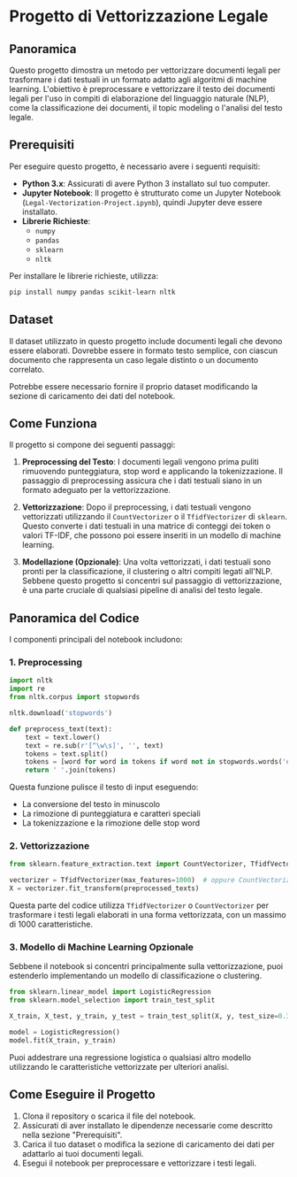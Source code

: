 # Progetto di Vettorizzazione Legale

## Panoramica

Questo progetto dimostra un metodo per vettorizzare documenti legali per trasformare i dati testuali in un formato adatto agli algoritmi di machine learning. L'obiettivo è preprocessare e vettorizzare il testo dei documenti legali per l'uso in compiti di elaborazione del linguaggio naturale (NLP), come la classificazione dei documenti, il topic modeling o l'analisi del testo legale.

## Prerequisiti

Per eseguire questo progetto, è necessario avere i seguenti requisiti:

- **Python 3.x**: Assicurati di avere Python 3 installato sul tuo computer.
- **Jupyter Notebook**: Il progetto è strutturato come un Jupyter Notebook (`Legal-Vectorization-Project.ipynb`), quindi Jupyter deve essere installato.
- **Librerie Richieste**:
  - `numpy`
  - `pandas`
  - `sklearn`
  - `nltk`

Per installare le librerie richieste, utilizza:

```bash
pip install numpy pandas scikit-learn nltk
```

## Dataset

Il dataset utilizzato in questo progetto include documenti legali che devono essere elaborati. Dovrebbe essere in formato testo semplice, con ciascun documento che rappresenta un caso legale distinto o un documento correlato.

Potrebbe essere necessario fornire il proprio dataset modificando la sezione di caricamento dei dati del notebook.

## Come Funziona

Il progetto si compone dei seguenti passaggi:

1. **Preprocessing del Testo**: I documenti legali vengono prima puliti rimuovendo punteggiatura, stop word e applicando la tokenizzazione. Il passaggio di preprocessing assicura che i dati testuali siano in un formato adeguato per la vettorizzazione.

2. **Vettorizzazione**: Dopo il preprocessing, i dati testuali vengono vettorizzati utilizzando il `CountVectorizer` o il `TfidfVectorizer` di `sklearn`. Questo converte i dati testuali in una matrice di conteggi dei token o valori TF-IDF, che possono poi essere inseriti in un modello di machine learning.

3. **Modellazione (Opzionale)**: Una volta vettorizzati, i dati testuali sono pronti per la classificazione, il clustering o altri compiti legati all'NLP. Sebbene questo progetto si concentri sul passaggio di vettorizzazione, è una parte cruciale di qualsiasi pipeline di analisi del testo legale.

## Panoramica del Codice

I componenti principali del notebook includono:

### 1. Preprocessing

```python
import nltk
import re
from nltk.corpus import stopwords

nltk.download('stopwords')

def preprocess_text(text):
    text = text.lower()
    text = re.sub(r'[^\w\s]', '', text)
    tokens = text.split()
    tokens = [word for word in tokens if word not in stopwords.words('english')]
    return ' '.join(tokens)
```

Questa funzione pulisce il testo di input eseguendo:
- La conversione del testo in minuscolo
- La rimozione di punteggiatura e caratteri speciali
- La tokenizzazione e la rimozione delle stop word

### 2. Vettorizzazione

```python
from sklearn.feature_extraction.text import CountVectorizer, TfidfVectorizer

vectorizer = TfidfVectorizer(max_features=1000)  # oppure CountVectorizer(max_features=1000)
X = vectorizer.fit_transform(preprocessed_texts)
```

Questa parte del codice utilizza `TfidfVectorizer` o `CountVectorizer` per trasformare i testi legali elaborati in una forma vettorizzata, con un massimo di 1000 caratteristiche.

### 3. Modello di Machine Learning Opzionale

Sebbene il notebook si concentri principalmente sulla vettorizzazione, puoi estenderlo implementando un modello di classificazione o clustering.

```python
from sklearn.linear_model import LogisticRegression
from sklearn.model_selection import train_test_split

X_train, X_test, y_train, y_test = train_test_split(X, y, test_size=0.3, random_state=42)

model = LogisticRegression()
model.fit(X_train, y_train)
```

Puoi addestrare una regressione logistica o qualsiasi altro modello utilizzando le caratteristiche vettorizzate per ulteriori analisi.

## Come Eseguire il Progetto

1. Clona il repository o scarica il file del notebook.
2. Assicurati di aver installato le dipendenze necessarie come descritto nella sezione "Prerequisiti".
3. Carica il tuo dataset o modifica la sezione di caricamento dei dati per adattarlo ai tuoi documenti legali.
4. Esegui il notebook per preprocessare e vettorizzare i testi legali.

